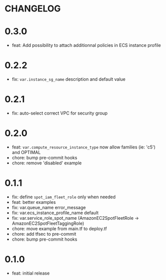 # CHANGELOG

0.3.0
=====

* feat: Add possibility to attach additionnal policies in ECS instance profile

0.2.2
=====

* fix: `var.instance_sg_name` description and default value

0.2.1
=====

* fix: auto-select correct VPC for security group

0.2.0
=====

* feat: `var.compute_resource_instance_type` now allow families (ie: 'c5') and OPTIMAL
* chore: bump pre-commit hooks
* chore: remove 'disabled' example

0.1.1
=====

* fix: define `spot_iam_fleet_role` only when needed
* feat: better examples
* fix: var.queue\_name error\_message
* fix: var.ecs\_instance\_profile\_name default
* fix: var.service\_role\_spot\_name (AmazonEC2SpotFleetRole -> AmazonEC2SpotFleetTaggingRole)
* chore: move example from main.tf to deploy.tf
* chore: add tfsec to pre-commit
* chore: bump pre-commit hooks

0.1.0
=====

* feat: initial release
